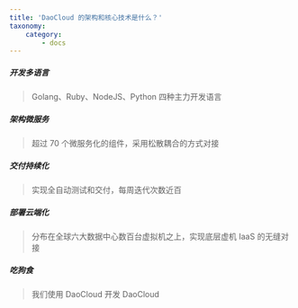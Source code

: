 ```yaml
---
title: 'DaoCloud 的架构和核心技术是什么？'
taxonomy:
    category:
        - docs
---
```


##### 开发多语言

> Golang、Ruby、NodeJS、Python 四种主力开发语言

##### 架构微服务

> 超过 70 个微服务化的组件，采用松散耦合的方式对接

##### 交付持续化

> 实现全自动测试和交付，每周迭代次数近百

##### 部署云端化

> 分布在全球六大数据中心数百台虚拟机之上，实现底层虚机 IaaS 的无缝对接

##### 吃狗食

> 我们使用 DaoCloud 开发 DaoCloud
